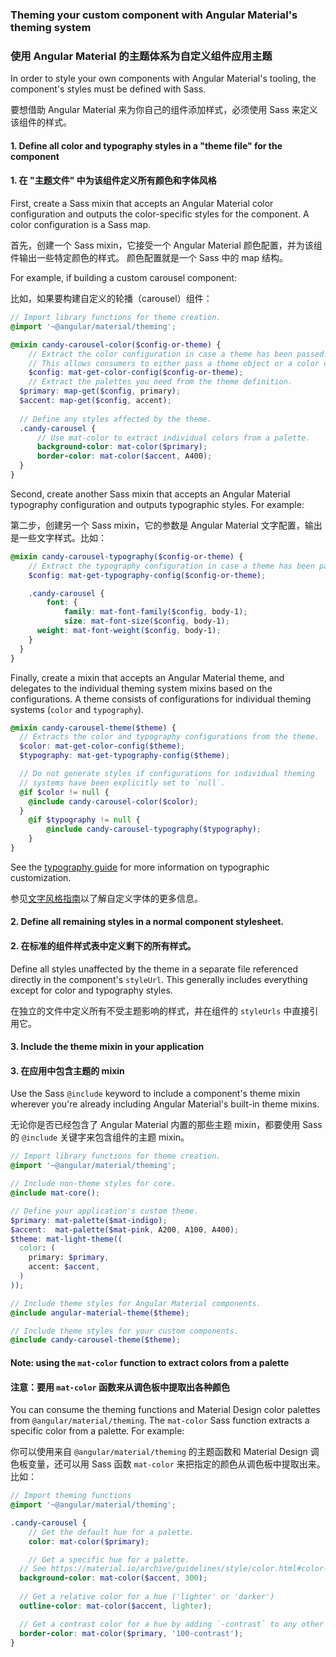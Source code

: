 ### Theming your custom component with Angular Material's theming system

### 使用 Angular Material 的主题体系为自定义组件应用主题

In order to style your own components with Angular Material's tooling, the component's styles must be defined with Sass.

要想借助 Angular Material 来为你自己的组件添加样式，必须使用 Sass 来定义该组件的样式。

#### 1. Define all color and typography styles in a "theme file" for the component

#### 1. 在 "主题文件" 中为该组件定义所有颜色和字体风格

First, create a Sass mixin that accepts an Angular Material color configuration and outputs the color-specific styles for the component. A color configuration is a Sass map.

首先，创建一个 Sass mixin，它接受一个 Angular Material 颜色配置，并为该组件输出一些特定颜色的样式。 颜色配置就是一个 Sass 中的 map 结构。

For example, if building a custom carousel component:

比如，如果要构建自定义的轮播（carousel）组件：

```scss
// Import library functions for theme creation.
@import '~@angular/material/theming';

@mixin candy-carousel-color($config-or-theme) {
    // Extract the color configuration in case a theme has been passed.
    // This allows consumers to either pass a theme object or a color configuration.
    $config: mat-get-color-config($config-or-theme);
    // Extract the palettes you need from the theme definition.
  $primary: map-get($config, primary);
  $accent: map-get($config, accent);
  
  // Define any styles affected by the theme.
  .candy-carousel {
      // Use mat-color to extract individual colors from a palette.
      background-color: mat-color($primary);
      border-color: mat-color($accent, A400);
  }
}
```

Second, create another Sass mixin that accepts an Angular Material typography configuration and outputs typographic styles. For example:

第二步，创建另一个 Sass mixin，它的参数是 Angular Material 文字配置，输出是一些文字样式。比如：

```scss
@mixin candy-carousel-typography($config-or-theme) {
    // Extract the typography configuration in case a theme has been passed.
    $config: mat-get-typography-config($config-or-theme);

    .candy-carousel {
        font: {
            family: mat-font-family($config, body-1);
            size: mat-font-size($config, body-1);
      weight: mat-font-weight($config, body-1);
    }
  }
}
```

Finally, create a mixin that accepts an Angular Material theme, and delegates to the individual
theming system mixins based on the configurations. A theme consists of configurations for
individual theming systems (`color` and `typography`).

```scss
@mixin candy-carousel-theme($theme) {
  // Extracts the color and typography configurations from the theme.
  $color: mat-get-color-config($theme);
  $typography: mat-get-typography-config($theme);

  // Do not generate styles if configurations for individual theming
  // systems have been explicitly set to `null`.
  @if $color != null {
    @include candy-carousel-color($color);
  }
    @if $typography != null {
        @include candy-carousel-typography($typography);
    }
}
```

See the [typography guide](https://material.angular.io/guide/typography) for more information on typographic customization.

参见[文字风格指南](/guide/typography)以了解自定义字体的更多信息。

#### 2. Define all remaining styles in a normal component stylesheet.

#### 2. 在标准的组件样式表中定义剩下的所有样式。

Define all styles unaffected by the theme in a separate file referenced directly in the component's
`styleUrl`. This generally includes everything except for color and typography styles.

在独立的文件中定义所有不受主题影响的样式，并在组件的 `styleUrls` 中直接引用它。

#### 3. Include the theme mixin in your application

#### 3. 在应用中包含主题的 mixin

Use the Sass `@include` keyword to include a component's theme mixin wherever you're already including Angular Material's built-in theme mixins.

无论你是否已经包含了 Angular Material 内置的那些主题 mixin，都要使用 Sass 的 `@include` 关键字来包含组件的主题 mixin。

```scss
// Import library functions for theme creation.
@import '~@angular/material/theming';

// Include non-theme styles for core.
@include mat-core();

// Define your application's custom theme.
$primary: mat-palette($mat-indigo);
$accent:  mat-palette($mat-pink, A200, A100, A400);
$theme: mat-light-theme((
  color: (
    primary: $primary,
    accent: $accent,
  )
));

// Include theme styles for Angular Material components.
@include angular-material-theme($theme);

// Include theme styles for your custom components.
@include candy-carousel-theme($theme);
```

#### Note: using the `mat-color` function to extract colors from a palette

#### 注意：要用 `mat-color` 函数来从调色板中提取出各种颜色

You can consume the theming functions and Material Design color palettes from
`@angular/material/theming`. The `mat-color` Sass function extracts a specific color from a palette. For example:

你可以使用来自 `@angular/material/theming` 的主题函数和 Material Design 调色板变量，还可以用 Sass 函数 `mat-color` 来把指定的颜色从调色板中提取出来。比如：

```scss
// Import theming functions
@import '~@angular/material/theming';

.candy-carousel {
    // Get the default hue for a palette.
    color: mat-color($primary);

    // Get a specific hue for a palette. 
  // See https://material.io/archive/guidelines/style/color.html#color-color-palette for hues.
  background-color: mat-color($accent, 300);
  
  // Get a relative color for a hue ('lighter' or 'darker')
  outline-color: mat-color($accent, lighter);

  // Get a contrast color for a hue by adding `-contrast` to any other key.
  border-color: mat-color($primary, '100-contrast');
}
```
